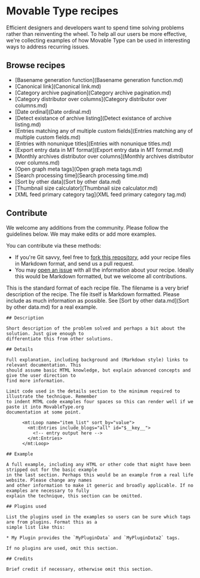 # Movable Type recipes

Efficient designers and developers want to spend time solving problems rather than reinventing the wheel. To help all our users be more effective, we're collecting examples of how Movable Type can be used in interesting ways to address recurring issues.

## Browse recipes

* [Basename generation function](Basename generation function.md)
* [Canonical link](Canonical link.md)
* [Category archive pagination](Category archive pagination.md)
* [Category distributor over columns](Category distributor over columns.md)
* [Date ordinal](Date ordinal.md)
* [Detect existance of archive listing](Detect existance of archive listing.md)
* [Entries matching any of multiple custom fields](Entries matching any of multiple custom fields.md)
* [Entries with nonunique titles](Entries with nonunique titles.md)
* [Export entry data in MT format](Export entry data in MT format.md)
* [Monthly archives distributor over columns](Monthly archives distributor over columns.md)
* [Open graph meta tags](Open graph meta tags.md)
* [Search processing time](Search processing time.md)
* [Sort by other data](Sort by other data.md)
* [Thumbnail size calculator](Thumbnail size calculator.md)
* [XML feed primary category tag](XML feed primary category tag.md)

## Contribute

We welcome any additions from the community. Please follow the guidelines below. We may make edits or add more examples.

You can contribute via these methods:

* If you're Git savvy, feel free to [fork this repository](https://github.com/movabletype/mtml-recipes/fork), add your recipe files in Markdown format, and send us a pull request.
* You may [open an issue](https://github.com/movabletype/mtml-recipes/issues) with all the information about your recipe. Ideally this would be Markdown formatted, but we welcome all contributions.

This is the standard format of each recipe file. The filename is a very brief description of the recipe. The file itself is Markdown formatted. Please include as much information as possible. See [Sort by other data.md](Sort by other data.md) for a real example.

    ## Description

    Short description of the problem solved and perhaps a bit about the solution. Just give enough to
    differentiate this from other solutions.

    ## Details

    Full explanation, including background and (Markdown style) links to relevant documentation. This
    should assume basic MTML knowledge, but explain advanced concepts and give the user direction to
    find more information.

    Limit code used in the details section to the minimum required to illustrate the technique. Remember
    to indent MTML code examples four spaces so this can render well if we paste it into MovableType.org
    documentation at some point.

          <mt:Loop name="item_list" sort_by="value">
            <mt:Entries include_blogs="all" id="$__key__">
              <!-- entry output here -->
            </mt:Entries>
          </mt:Loop>

    ## Example

    A full example, including any HTML or other code that might have been stripped out for the basic example
    in the last section. Perhaps this would be an example from a real life website. Please change any names
    and other information to make it generic and broadly applicable. If no examples are necessary to fully
    explain the technique, this section can be omitted.

    ## Plugins used

    List the plugins used in the examples so users can be sure which tags are from plugins. Format this as a
    simple list like this:

    * My Plugin provides the `MyPluginData` and `MyPluginData2` tags.

    If no plugins are used, omit this section.

    ## Credits

    Brief credit if necessary, otherwise omit this section.

